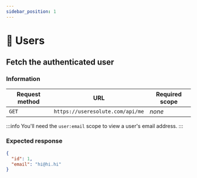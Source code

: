 ```yaml
---
sidebar_position: 1
---
```


# 👤 Users

## Fetch the authenticated user

### Information

| Request method | URL                              | Required scope |
| -------------- | -------------------------------- | -------------- |
| `GET`          | `https://useresolute.com/api/me` | _none_         |

:::info
You'll need the `user:email` scope to view a user's email address.
:::

### Expected response

```json
{
  "id": 1,
  "email": "hi@hi.hi"
}
```
